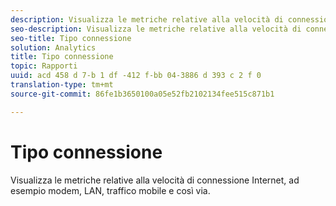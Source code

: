 ```yaml
---
description: Visualizza le metriche relative alla velocità di connessione Internet, ad esempio modem, LAN, traffico mobile e così via.
seo-description: Visualizza le metriche relative alla velocità di connessione Internet, ad esempio modem, LAN, traffico mobile e così via.
seo-title: Tipo connessione
solution: Analytics
title: Tipo connessione
topic: Rapporti
uuid: acd 458 d 7-b 1 df -412 f-bb 04-3886 d 393 c 2 f 0
translation-type: tm+mt
source-git-commit: 86fe1b3650100a05e52fb2102134fee515c871b1

---
```



# Tipo connessione

Visualizza le metriche relative alla velocità di connessione Internet, ad esempio modem, LAN, traffico mobile e così via.

